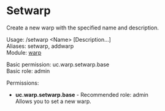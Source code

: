 Setwarp
====
Create a new warp with the specified name and description.

Usage: /setwarp \<Name\> \[Description…\]<br>
Aliases: setwarp, addwarp<br>
Module: [warp](../modules/warp.md)<br>

Basic permission: uc.warp.setwarp.base<br>
Basic role: admin<br>

Permissions: <br>
* **uc.warp.setwarp.base** - Recommended role: admin<br>Allows you to set a new warp.
